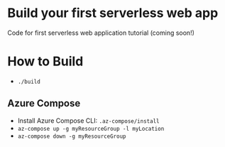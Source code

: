 # Build your first serverless web app

Code for first serverless web application tutorial (coming soon!)

# How to Build
- `./build`

## Azure Compose
- Install Azure Compose CLI: `.az-compose/install`
- `az-compose up -g myResourceGroup -l myLocation`
- `az-compose down -g myResourceGroup`